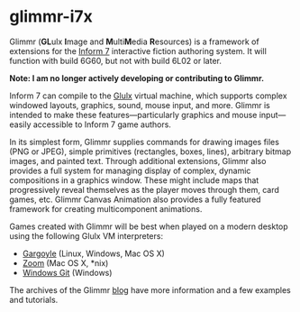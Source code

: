 # glimmr-i7x

Glimmr (<b>GL</b>ulx <b>I</b>mage and <b>M</b>ulti<b>M</b>edia <b>R</b>esources) is a framework of extensions for the <a href="http://inform7.com/">Inform 7</a> interactive fiction authoring system. It will function with build 6G60, but not with build 6L02 or later. 

**Note: I am no longer actively developing or contributing to Glimmr.**

Inform 7 can compile to the <a href="http://www.eblong.com/zarf/glulx/">Glulx</a> virtual machine, which supports complex windowed layouts, graphics, sound, mouse input, and more. Glimmr is intended to make these features—particularly graphics and mouse input—easily accessible to Inform 7 game authors.

In its simplest form, Glimmr supplies commands for drawing images files (PNG or JPEG), simple primitives (rectangles, boxes, lines), arbitrary bitmap images, and painted text. Through additional extensions, Glimmr also provides a full system for managing display of complex, dynamic compositions in a graphics window. These might include maps that progressively reveal themselves as the player moves through them, card games, etc. Glimmr Canvas Animation also provides a fully featured framework for creating multicomponent animations.

Games created with Glimmr will be best when played on a modern desktop using the following Glulx VM interpreters:

  * <a href="http://code.google.com/p/garglk/">Gargoyle</a> (Linux, Windows, Mac OS X)
  * <a href="http://www.logicalshift.co.uk/unix/zoom/">Zoom</a> (Mac OS X, *nix)
  * <a href="http://www.davidkinder.co.uk/glulxe.html">Windows Git</a> (Windows)

The archives of the Glimmr <a href="http://glimmr.wordpress.com">blog</a> have more information and a few examples and tutorials.
